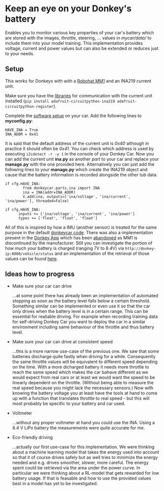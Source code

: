 # Keep an eye on your Donkey's battery
Enables you to monitor various key properties of your car's battery which are stored with the images, throttle, steering, ... values in *mycar/data/* to include them into your model training.
This implementation provides voltage, current and power values but can also be extended or reduces just to your needs.

## Setup
This works for Donkeys with with a [Robohat MM1](https://robohatmm1-docs.readthedocs.io/en/latest/) and an INA219 current unit.

Make sure you have the [libraries](https://docs.circuitpython.org/projects/ina219/en/latest/) for communication with the current unit installed (`pip install adafruit-circuitpython-ina219 adafruit-circuitpython-register`).

Complete the [software setup](https://docs.donkeycar.com/guide/create_application/) on your car.
Add the following lines to **myconfig.py**: 
```
HAVE_INA = True
INA_ADDR = 0x41
```

It is said that the default address of the current unit is *0x40* although in practice it should often be *0x41*. You can check which address is used by executing `i2cdetect -r -y 1` in the console of your Donkey Car.
Now you can add the current unit **ina.py** as another *part* to your car and replace your **manage.py** with the one provided here. Alternatively you can just add the following lines to your **manage.py** which create the INA219 object and cause that the battery information is recorded alongside the other tub data.

```
if cfg.HAVE_INA:
        from donkeycar.parts.ina import INA
        ina = INA(addr=INA_ADDR)
        V.add(ina, outputs=['ina/voltage', 'ina/current', 'ina/power'], threaded=False)
        
if cfg.HAVE_INA:
      inputs += ['ina/voltage', 'ina/current', 'ina/power']
      types += ['float', 'float', 'float']
```



All of this is inspired by how a IMU (another sensor) is treated for the same purpose in the default [donkeycar code](https://github.com/autorope/donkeycar).
There was also a implementation present in the [Donkey App](https://play.google.com/store/apps/details?id=com.robocarLtd.RobocarController&hl=en&gl=US&pli=1) which has been [abandoned](https://github.com/robocarstore/donkeycar_controller/issues/10) as MM1 is discontinued by the manufacturer. Still you can investigate the portion of how much your battery is charged (ranging 7V to 8.4V) via `http://donkey-ip:8000/vehicle/status` and an implementation of the retrieval of those values can be found [here](https://github.com/robocarstore/donkeycar-console/blob/dev/dkconsole/vehicle/vehicle_service.py#L702).

## Ideas how to progress

- Make sure your car can drive

	...at some point there has already been an implementation of automated stopping as soon as the battery level falls below a certain threshold. Something similar can be implemented or even use it so that the car only drives when the battery level is in a certain range. This can be essential for realiable driving. For example when recording training data for self-driving Donkey Car you want to deploy the car in a similar environment including same behaviour of the throttle and thus battery level.
- Make sure your car can drive at consistent speed

	...this is a more narrow use-case of the previous one. We saw that some batteries discharge quite fastly when driving for a while. Consequently the same throttle values will be equivalent to different speed depending on the time. With a more dicharged battery it needs more throttle to reach the same speed which makes the car bahave different as we would expect from real cars or at least we would want the speed to be linearly dependent on the throttle. (Without being able to measure the real speed because you might lack the necessary sensors.) Now with knowing the battery voltage you at least have the tools at hand to come up with a function that translates throttle to real speed - but this will most probably be specific to your battery and car used.
- Voltmeter

	...without any proper voltmeter at hand you could use the INA. Using a 8.4 V LiPo battery the measurements were quite accurate for me.
- Eco-friendly driving

	...actually our first use-case for this implementation. We were thinking about a machine learning model that takes the energy used into account so that it of course drives safely but as well tries to minimize the energy needed and e.g. drives smoother, slower, more careful. The energy spent could be retrieved via the area under the power curve. In particular we were thinking about a RL-model that gets rewarded for low battery usage. If that is feasable and how to use the provided values best in a model has yet to be investigated.
